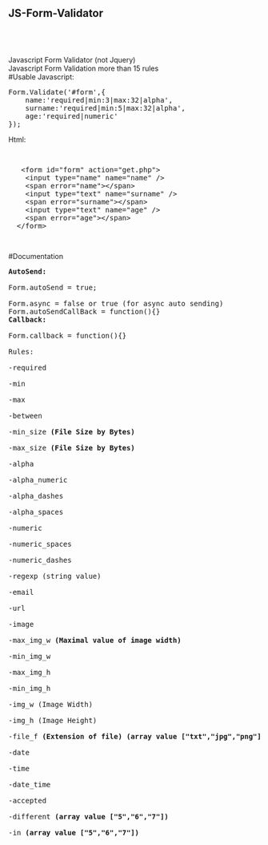 # <h2>JS-Form-Validator<h2><br>
Javascript Form Validator (not Jquery)<br>
Javascript Form Validation more than 15 rules<br>
#Usable
Javascript:
<pre>
Form.Validate('#form',{
	name:'required|min:3|max:32|alpha',
	surname:'required|min:5|max:32|alpha',
	age:'required|numeric'
});
</pre>	
Html:
<pre>
<xmp>
   <form id="form" action="get.php">
	<input type="name" name="name" />
	<span error="name"></span>
	<input type="text" name="surname" />
	<span error="surname"></span>
	<input type="text" name="age" />
	<span error="age"></span>
  </form>
</xmp>
</pre>
#Documentation<br>
<pre>
<strong>AutoSend:</strong><br>
Form.autoSend = true;<br>
Form.async = false or true (for async auto sending)
Form.autoSendCallBack = function(){}
<strong>Callback:</strong><br>
Form.callback = function(){}<br>
Rules:<br>
-required<br>
-min<br>
-max<br>
-between<br>
-min_size <strong>(File Size by Bytes)</strong><br>
-max_size <strong>(File Size by Bytes)</strong><br>
-alpha<br>
-alpha_numeric<br>
-alpha_dashes<br>
-alpha_spaces<br>
-numeric<br>
-numeric_spaces<br>
-numeric_dashes<br>
-regexp (string value)<br>
-email<br>
-url<br>
-image<br>
-max_img_w <strong>(Maximal value of image width)</strong><br>
-min_img_w<br>
-max_img_h<br>
-min_img_h<br>
-img_w (Image Width)<br>
-img_h (Image Height)<br>
-file_f <strong>(Extension of file) (array value ["txt","jpg","png"])</strong><br>
-date<br>
-time<br>
-date_time<br>
-accepted<br>
-different <strong>(array value ["5","6","7"])</strong><br>
-in <strong>(array value ["5","6","7"])</strong><br>
</pre>
  

